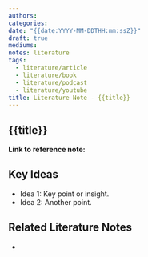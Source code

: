 ```yaml
---
authors:
categories:
date: "{{date:YYYY-MM-DDTHH:mm:ssZ}}"
draft: true
mediums:
notes: literature
tags:
  - literature/article
  - literature/book
  - literature/podcast
  - literature/youtube
title: Literature Note - {{title}}
---
```


## {{title}}

**Link to reference note:**

## Key Ideas

- Idea 1: Key point or insight.
- Idea 2: Another point.

## Related Literature Notes

-
